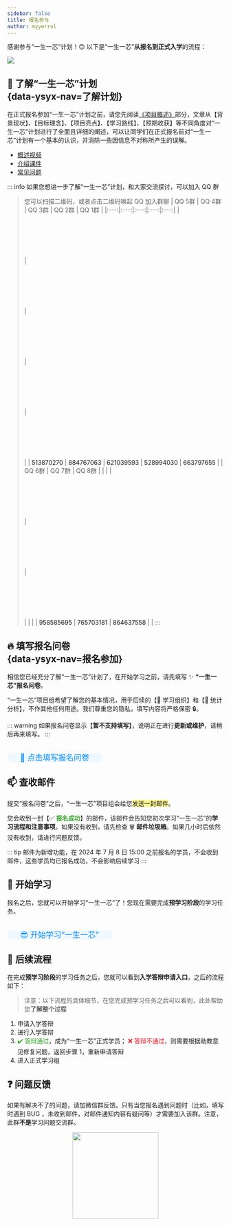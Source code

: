 ```yaml
---
sidebar: false
title: 报名参与
author: myyerrol
---
```


感谢参与“一生一芯”计划！😊 以下是“一生一芯”**从报名到正式入学**的流程：

![](./images/process.png)

## <span id="understandPlan" style="display: block; padding-top: 70px; margin-top: -70px">:mag_right: 了解“一生一芯”计划</span> {data-ysyx-nav=了解计划}

在正式报名参加“一生一芯”计划之前，请您先阅读[《项目概述》](/project/intro.html)部分，文章从【背景现状】、【目标理念】、【项目亮点】、【学习路线】、【预期收获】等不同角度对“一生一芯”计划进行了全面且详细的阐述，可以让同学们在正式报名前对“一生一芯”计划有一个基本的认识，并消除一些因信息不对称所产生的误解。

- [概述视频](https://www.bilibili.com/video/BV12e4y1Y76i/)
- [介绍课件](https://ysyx.oscc.cc/slides/2205/01.html#/)
- [常见问题](/project/faq.html)

::: info 如果您想进一步了解“一生一芯”计划，和大家交流探讨，可以加入 QQ 群

> 您可以扫描二维码，或者点击二维码唤起 QQ 加入群聊
> | QQ 5群<el-badge value="已满"></el-badge> | QQ 4群<el-badge value="已满"></el-badge> | QQ 3群<el-badge value="已满"></el-badge> | QQ 2群<el-badge value="已满"></el-badge> | QQ 1群<el-badge value="已满"></el-badge> |
> |:---:|:---:|:---:|:---:|:---:|
> | <a qrcode-container :href="qrcodeQQGroup5" target="_blank"><qrcode-vue :value="qrcodeQQGroup5" :render-as="qrcodeRenderAs" :margin="qrcodeMargin" :level="qrcodeLevel" /></a> | <a qrcode-container :href="qrcodeQQGroup4" target="_blank"><qrcode-vue :value="qrcodeQQGroup4" :render-as="qrcodeRenderAs" :margin="qrcodeMargin" :level="qrcodeLevel" /></a> | <a qrcode-container :href="qrcodeQQGroup3" target="_blank"><qrcode-vue :value="qrcodeQQGroup3" :render-as="qrcodeRenderAs" :margin="qrcodeMargin" :level="qrcodeLevel" /></a> | <a qrcode-container :href="qrcodeQQGroup2" target="_blank"><qrcode-vue :value="qrcodeQQGroup2" :render-as="qrcodeRenderAs" :margin="qrcodeMargin" :level="qrcodeLevel" /></a> | <a qrcode-container :href="qrcodeQQGroup1" target="_blank"><qrcode-vue :value="qrcodeQQGroup1" :render-as="qrcodeRenderAs" :margin="qrcodeMargin" :level="qrcodeLevel" /></a> |
> | <a :href="qrcodeQQGroup5" target="_blank">513870270</a> | <a :href="qrcodeQQGroup4" target="_blank">884767063</a> | <a :href="qrcodeQQGroup3" target="_blank">621039593</a> | <a :href="qrcodeQQGroup2" target="_blank">528994030</a> | <a :href="qrcodeQQGroup1" target="_blank">663797655</a> |
> | QQ 6群<el-badge value="已满"></el-badge> | QQ 7群<el-badge value="已满"></el-badge> | QQ 8群 | | |
> | <a qrcode-container :href="qrcodeQQGroup6" target="_blank"><qrcode-vue :value="qrcodeQQGroup6" :render-as="qrcodeRenderAs" :margin="qrcodeMargin" :level="qrcodeLevel" /></a> | <a qrcode-container :href="qrcodeQQGroup7" target="_blank"><qrcode-vue :value="qrcodeQQGroup7" :render-as="qrcodeRenderAs" :margin="qrcodeMargin" :level="qrcodeLevel" /></a> | <a qrcode-container :href="qrcodeQQGroup8" target="_blank"><qrcode-vue :value="qrcodeQQGroup8" :render-as="qrcodeRenderAs" :margin="qrcodeMargin" :level="qrcodeLevel" /></a> | | |
> | <a :href="qrcodeQQGroup6" target="_blank">958585695</a> | <a :href="qrcodeQQGroup7" target="_blank">765703181</a> | <a :href="qrcodeQQGroup8" target="_blank">864637558</a> | |
:::


## <span id="entryForm" style="display: block; padding-top: 70px; margin-top: -70px">🔥 填写报名问卷</span> {data-ysyx-nav=报名参加}

相信您已经充分了解“一生一芯”计划了，在开始学习之前，请先填写 ✨ **“一生一芯”报名问卷**。

“一生一芯”项目组希望了解您的基本情况，用于后续的【🎈 学习组织】和【🔎 统计分析】，不作其他任何用途。我们尊重您的隐私，填写内容将严格保密 🔒。



::: warning
如果报名问卷显示【**暂不支持填写**】，说明正在进行**更新或维护**，请稍后再来填写。
:::

<br>

<el-row justify="center">
    <el-button  size="large"
                type="primary"
                class="custom-button"
                @click="jumpToEntryForm">🚀 点击填写报名问卷
    </el-button>
</el-row>

<br>


## 📫 查收邮件

提交“报名问卷”之后，“一生一芯”项目组会给您<span style="background-color: #fff895;">发送一封邮件</span>。

您会收到一封【:white_check_mark: <span style="color: #2ea121;">**报名成功**</span>】的邮件，该邮件会告知您初次学习“一生一芯”的**学习流程和注意事项**。如果没有收到，请先检查 🗑 **邮件垃圾箱**。如果几小时后依然没有收到，请进行问题反馈。

::: tip 邮件为新增功能，在 2024 年 7 月 8 日 15:00 之前报名的学员，不会收到邮件，这些学员均已报名成功，不会影响后续学习
:::

## 🚩 开始学习

报名之后，您就可以开始学习“一生一芯”了！您现在需要完成**预学习阶段**的学习任务。

<br>

<el-row justify="center">
    <el-button size="large"
                type="primary"
                class="custom-button"
                @click="jumpToCourseHome">😎 开始学习“一生一芯”
    </el-button>
</el-row>

<br>

## 🔰 后续流程

在完成**预学习阶段**的学习任务之后，您就可以看到**入学答辩申请入口**，之后的流程如下：

> 注意：以下流程的具体细节，在您完成预学习任务之后可以看到，此处帮助您**了解整个过程**

1. 申请入学答辩
2. 进行入学答辩
3. <span style="color: #2ea121;">:heavy_check_mark: 答辩通过</span>，成为“一生一芯”正式学员；
   <span style="color: #e81224;">:x: 答辩不通过</span>，则需要根据助教意见修复问题，返回步骤 1，重新申请答辩
4. 进入正式学习组

## ❓ 问题反馈
如果有解决不了的问题，请加微信群反馈。只有当您报名遇到问题时（比如，填写时遇到 BUG ，未收到邮件，对邮件通知内容有疑问等）才需要加入该群。注意，此群**不是**学习问题交流群。

<img src="./images/wxproblem.png" width="200px" height="200px" style="display: block; margin-left: auto;
margin-right: auto"/>

<!-- ---------------------------------------------- -->

<ClientOnly><bottom-nav-bar/></ClientOnly>


<!-- ---------------------  phone-bottom-bar  ----------------------- -->
<div class="phone-bottom-bar">
    <a href="https://ysyx.oscc.cc/" class="phone-bottom-button">
        <span class="emoji" style="padding-left: 4px; margin-bottom: -2px">◀</span>
        <span class="text">返回主页</span>
    </a>
    <a href="#understandPlan" class="phone-bottom-button">
        <span class="emoji" style="padding-left: 4px; margin-bottom: -2px">🧐</span>
        <span class="text">了解计划</span>
    </a>
    <a href="#entryForm" class="phone-bottom-button">
        <span class="emoji" style="padding-left: 4px; margin-bottom: -2px">🔥</span>
        <span class="text">报名参加</span>
    </a>
    <a  href="https://ysyx.oscc.cc/docs/2306/preliminary/preliminary.html" target="_blank"
        class="phone-bottom-button">
        <span class="emoji" style="padding-left: 4px; margin-bottom: -2px">🚀</span>
        <span class="text">开始学习</span>
    </a>
</div>

<!-- -------------------------------------------------- -->
<script setup>
    const jumpToEntryForm = () => {
        window.open("https://fa45epzd9c7.feishu.cn/share/base/form/shrcn96EZ1pUYKJXtKdCgDhtsUd", "_blank");
    }

    const jumpToCourseHome = () => {
        window.open("https://ysyx.oscc.cc/docs/2306/preliminary/preliminary.html", "_blank");
    }
</script>

<script>
    import QrcodeVue from "qrcode.vue";

    export default {
        data() {
            return {
                qrcodeRenderAs: "svg",
                qrcodeMargin: 3,
                qrcodeLevel: "L",
                qrcodeQQGroup1: "https://qm.qq.com/q/sNcWv7KEiA",
                qrcodeQQGroup2: "https://qm.qq.com/q/BVzmGhz0v8",
                qrcodeQQGroup3: "https://qm.qq.com/q/ZXRVu5DYGe",
                qrcodeQQGroup4: "https://qm.qq.com/q/rQGNQqLbOg",
                qrcodeQQGroup5: "https://qm.qq.com/q/FaKCzlkLLi",
                qrcodeQQGroup6: "https://qm.qq.com/q/cYoH3sQizu",
                qrcodeQQGroup7: "https://qm.qq.com/q/uTEPRmEZwc",
                qrcodeQQGroup8: "https://qm.qq.com/q/BYDl12NCAU",
                qrcodeSignup: "https://www.wenjuan.com/s/YRBnamK",
                qrCodePreliminary: "https://docs.qq.com/doc/DSU1teVZLR1hDcG9P",
            }
        },
        components: {
            QrcodeVue
        },
    }
</script>

<style lang="scss" scoped>
    [qrcode-container] {
        display: block;
        border-radius: 5px;
        overflow: hidden;
        width: 100px;
        height: 100px;
    }

    .custom-button {
        height: 50px;
        font-size: 18px;
        background-color: #f0f8ff;
        color: #008cff;
        border-radius: 25px;
        padding-left: 30px;
        padding-right: 30px;
        transition: background-color 0.2s, color 0.2s; /* 平滑过渡效果 */
    }

    .custom-button:hover {
        background-color: #4caeff; /* 鼠标悬停时的背景色 */
        color: #f0f8ff; /* 鼠标悬停时的文字颜色 */
    }

        .phone-bottom-button {
        /* background-color: #ff9100;  */
        color: #2b2b2b;
        /* border: 1px groove #616161; */
        border-radius: 8px;
        padding: 10px 12px;
        text-decoration: none; /* 移除下划线 */
        display: flex;
        flex-direction: column; /* 设置子项垂直排列 */
        justify-content: center;
        align-items: center
    }

    .phone-bottom-button:hover {
        /* background-color: #ff8800; 鼠标悬停时的背景色 */
        color: #096dd9; /* 鼠标悬停时的文字颜色 */
        /* border: 1px groove #30c4ff; */
        text-decoration: none;
    }

    .phone-bottom-button .emoji {
        width: 24px; /* 图标大小 */
        height: 24px;
        margin-bottom: 1px; /* 图标和文本之间的间距 */
    }

    .phone-bottom-button .text {
        display: block;
        font-size: 12px; /* 文本大小 */
    }

    @media (min-width: 600px) {
        .phone-bottom-bar {
            display:none;
        }
    }

    @media (max-width: 600px) {
        .phone-bottom-bar {
            display:none;

            /* position: fixed;  */
            /* bottom: 0px;  */
            /* padding: 5px 4px; */
            /* margin: 0px -25px; 父级元素 padding=24px */
            /* display: flex;  */
            /* justify-content: center;  */
            /* align-items: center; */
            /* background-color: #fbfbfb; */
            /* height: 50px; */
            /* width: 100%; */
            /* box-shadow: 0px 0px 2px 0 rgba(0, 0, 0, 0.3);  */

            /* z-index: 1000; */
        }
    }

    td {
        font-weight: bold;
    }
</style>

